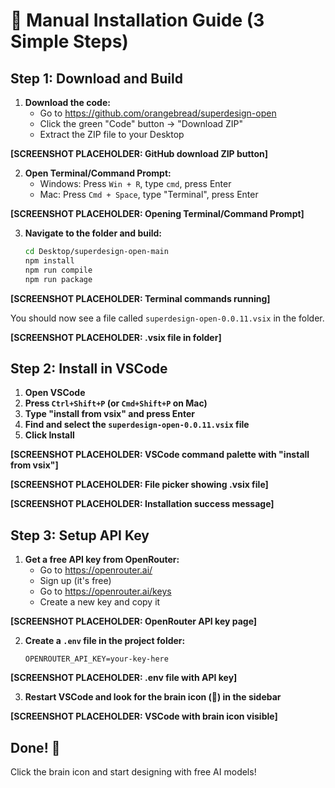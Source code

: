 # 📖 Manual Installation Guide (3 Simple Steps)

## Step 1: Download and Build

1. **Download the code:**
   - Go to https://github.com/orangebread/superdesign-open
   - Click the green "Code" button → "Download ZIP"
   - Extract the ZIP file to your Desktop

**[SCREENSHOT PLACEHOLDER: GitHub download ZIP button]**

2. **Open Terminal/Command Prompt:**
   - Windows: Press `Win + R`, type `cmd`, press Enter
   - Mac: Press `Cmd + Space`, type "Terminal", press Enter

**[SCREENSHOT PLACEHOLDER: Opening Terminal/Command Prompt]**

3. **Navigate to the folder and build:**
   ```bash
   cd Desktop/superdesign-open-main
   npm install
   npm run compile
   npm run package
   ```

**[SCREENSHOT PLACEHOLDER: Terminal commands running]**

You should now see a file called `superdesign-open-0.0.11.vsix` in the folder.

**[SCREENSHOT PLACEHOLDER: .vsix file in folder]**

## Step 2: Install in VSCode

1. **Open VSCode**
2. **Press `Ctrl+Shift+P` (or `Cmd+Shift+P` on Mac)**
3. **Type "install from vsix" and press Enter**
4. **Find and select the `superdesign-open-0.0.11.vsix` file**
5. **Click Install**

**[SCREENSHOT PLACEHOLDER: VSCode command palette with "install from vsix"]**

**[SCREENSHOT PLACEHOLDER: File picker showing .vsix file]**

**[SCREENSHOT PLACEHOLDER: Installation success message]**

## Step 3: Setup API Key

1. **Get a free API key from OpenRouter:**
   - Go to https://openrouter.ai/
   - Sign up (it's free)
   - Go to https://openrouter.ai/keys
   - Create a new key and copy it

**[SCREENSHOT PLACEHOLDER: OpenRouter API key page]**

2. **Create a `.env` file in the project folder:**
   ```
   OPENROUTER_API_KEY=your-key-here
   ```

**[SCREENSHOT PLACEHOLDER: .env file with API key]**

3. **Restart VSCode and look for the brain icon (🧠) in the sidebar**

**[SCREENSHOT PLACEHOLDER: VSCode with brain icon visible]**

## Done! 🎉

Click the brain icon and start designing with free AI models!
